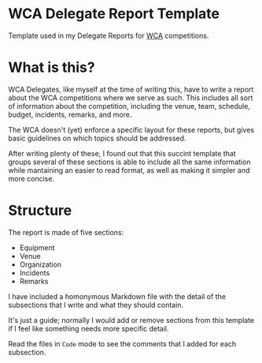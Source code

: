# WCA Delegate Report Template

Template used in my Delegate Reports for [WCA](https://www.worldcubeassociation.org/) competitions.

# What is this?

WCA Delegates, like myself at the time of writing this, have to write a report about the WCA competitions where we serve as such. This includes all sort of information about the competition, including the venue, team, schedule, budget, incidents, remarks, and more.

The WCA doesn't (yet) enforce a specific layout for these reports, but gives basic guidelines on which topics should be addressed.

After writing plenty of these, I found out that this succint template that groups several of these sections is able to include all the same information while mantaining an easier to read format, as well as making it simpler and more concise.

# Structure

The report is made of five sections:

- Equipment
- Venue
- Organization
- Incidents
- Remarks

I have included a homonymous Markdown file with the detail of the subsections that I write and what they should contain.

It's just a guide; normally I would add or remove sections from this template if I feel like something needs more specific detail.

Read the files in `Code` mode to see the comments that I added for each subsection.
